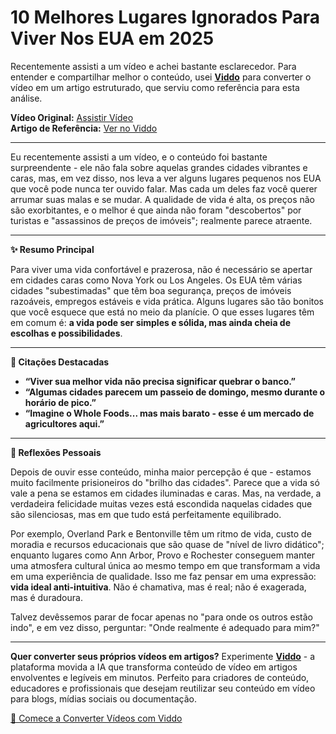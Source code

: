 # 10 Melhores Lugares Ignorados Para Viver Nos EUA em 2025

Recentemente assisti a um vídeo e achei bastante esclarecedor. Para entender e compartilhar melhor o conteúdo, usei **[Viddo](https://viddo.pro/)** para converter o vídeo em um artigo estruturado, que serviu como referência para esta análise.

**Vídeo Original:** [Assistir Vídeo](https://www.youtube.com/watch?v=Idl-FA_GMmM)  
**Artigo de Referência:** [Ver no Viddo](https://viddo.pro/zh/video-result/d02dc021-7d07-4a13-a5a5-0e6a569bb036)

---

Eu recentemente assisti a um vídeo, e o conteúdo foi bastante surpreendente - ele não fala sobre aquelas grandes cidades vibrantes e caras, mas, em vez disso, nos leva a ver alguns lugares pequenos nos EUA que você pode nunca ter ouvido falar. Mas cada um deles faz você querer arrumar suas malas e se mudar. A qualidade de vida é alta, os preços não são exorbitantes, e o melhor é que ainda não foram "descobertos" por turistas e "assassinos de preços de imóveis"; realmente parece atraente.

---

**✨ Resumo Principal**

Para viver uma vida confortável e prazerosa, não é necessário se apertar em cidades caras como Nova York ou Los Angeles. Os EUA têm várias cidades "subestimadas" que têm boa segurança, preços de imóveis razoáveis, empregos estáveis e vida prática. Alguns lugares são tão bonitos que você esquece que está no meio da planície. O que esses lugares têm em comum é: **a vida pode ser simples e sólida, mas ainda cheia de escolhas e possibilidades**.

---

**🎯 Citações Destacadas**

- **“Viver sua melhor vida não precisa significar quebrar o banco.”**
- **“Algumas cidades parecem um passeio de domingo, mesmo durante o horário de pico.”**
- **“Imagine o Whole Foods... mas mais barato - esse é um mercado de agricultores aqui.”**

---

**🧠 Reflexões Pessoais**

Depois de ouvir esse conteúdo, minha maior percepção é que - estamos muito facilmente prisioneiros do "brilho das cidades". Parece que a vida só vale a pena se estamos em cidades iluminadas e caras. Mas, na verdade, a verdadeira felicidade muitas vezes está escondida naquelas cidades que são silenciosas, mas em que tudo está perfeitamente equilibrado.

Por exemplo, Overland Park e Bentonville têm um ritmo de vida, custo de moradia e recursos educacionais que são quase de "nível de livro didático"; enquanto lugares como Ann Arbor, Provo e Rochester conseguem manter uma atmosfera cultural única ao mesmo tempo em que transformam a vida em uma experiência de qualidade. Isso me faz pensar em uma expressão: **vida ideal anti-intuitiva**. Não é chamativa, mas é real; não é exagerada, mas é duradoura.

Talvez devêssemos parar de focar apenas no "para onde os outros estão indo", e em vez disso, perguntar: "Onde realmente é adequado para mim?"

---

**Quer converter seus próprios vídeos em artigos?** Experimente **[Viddo](https://viddo.pro/)** - a plataforma movida a IA que transforma conteúdo de vídeo em artigos envolventes e legíveis em minutos. Perfeito para criadores de conteúdo, educadores e profissionais que desejam reutilizar seu conteúdo em vídeo para blogs, mídias sociais ou documentação.

[🚀 Comece a Converter Vídeos com Viddo](https://viddo.pro/)